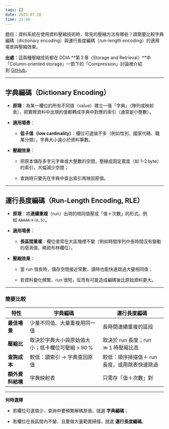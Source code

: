```yaml
---
tags: []
date: 2025-07-16
time: 21:46
---
```

題目：資料系統在使用資料壓縮技術時，常見的壓縮方法有哪些？請簡要比較字典編碼（dictionary encoding）與運行長度編碼（run-length encoding）的適用場景與壓縮效果。

**出處**：這兩種壓縮技術都在 DDIA **第 3 章〈Storage and Retrieval〉**中「Column-oriented storage」一節下的「Compression」討論裡介紹到 [GitHub](https://github.com/ResidentMario/designing-data-intensive-applications-notes/blob/master/Chapter%203%20---%20Storage%20and%20Retrieval.ipynb?utm_source=chatgpt.com)。

---

## 字典編碼（Dictionary Encoding）

- **原理**：為某一欄位的所有不同值（value）建立一張「字典」（陣列或映射表），把實際資料中出現的值都轉成字典中對應的索引（通常是小整數）。
    
- **適用場景**：
    
    - **低卡值（low cardinality）**：欄位可選值不多（例如性別、國家代碼、職業分類），字典大小遠小於資料筆數。
        
- **壓縮效果**：
    
    - 把原本儲存多字元字串或大整數的空間，壓縮成固定寬度（如 1–2 byte）的索引，大幅減少空間；
        
    - 查詢時只要先在字典中查出索引再映回原值。
        

---

## 運行長度編碼（Run‑Length Encoding, RLE）

- **原理**：將**連續重複**（run）出現的相同值壓成「值＋次數」的形式。例如 `AAAAA`→`(A,5)`。
    
- **適用場景**：
    
    - **長區間重複**：欄位值常在大區塊裡不變（例如時間序列中長時間沒有變動的感測值、稀疏布林欄位）。
        
- **壓縮效果**：
    
    - 當 run 很長時，儲存空間接近常數，讀時也能快速跳過大量相同值；
        
    - 若資料變化頻繁、run 很短，反而有可能造成編碼後比原始資料更大。
        

---

### 簡要比較

|特性|字典編碼|運行長度編碼|
|---|---|---|
|**最佳場景**|少量不同值、大量重複用同一值|長時間連續重複的區段|
|**壓縮比**|取決於字典大小與原始值大小；低卡欄位可壓縮 > 90 %|取決於 run 長度；run ≫ 1 時壓縮比高|
|**查詢成本**|較低：讀索引 → 字典查回原值|較低：順序掃描值＋ run 長度，或用跳表快速跳過|
|**額外資料結構**|字典映射表|只需存「值＋次數」對|

---

**何時選擇**

- 若欄位可選值少、查詢中要頻繁解碼原值，就選 **字典編碼**；
    
- 若欄位在長區間內不變、且要做大量範圍掃描，就選 **運行長度編碼**。